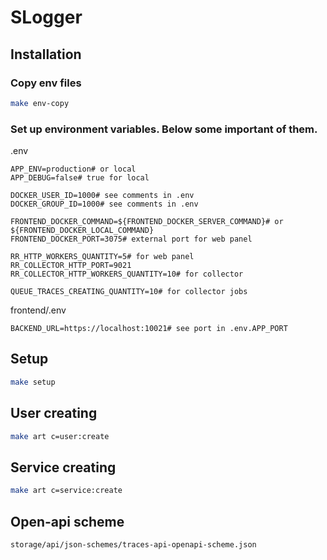 # SLogger

## Installation

### Copy env files
```bash
make env-copy
```

### Set up environment variables. Below some important of them.
.env
```dotenv
APP_ENV=production# or local
APP_DEBUG=false# true for local

DOCKER_USER_ID=1000# see comments in .env
DOCKER_GROUP_ID=1000# see comments in .env

FRONTEND_DOCKER_COMMAND=${FRONTEND_DOCKER_SERVER_COMMAND}# or ${FRONTEND_DOCKER_LOCAL_COMMAND}
FRONTEND_DOCKER_PORT=3075# external port for web panel

RR_HTTP_WORKERS_QUANTITY=5# for web panel
RR_COLLECTOR_HTTP_PORT=9021
RR_COLLECTOR_HTTP_WORKERS_QUANTITY=10# for collector

QUEUE_TRACES_CREATING_QUANTITY=10# for collector jobs
```
frontend/.env
```dotenv
BACKEND_URL=https://localhost:10021# see port in .env.APP_PORT
```

## Setup
```bash
make setup
```

## User creating
```bash
make art c=user:create
```

## Service creating
```bash
make art c=service:create
```

## Open-api scheme
```text
storage/api/json-schemes/traces-api-openapi-scheme.json
```
